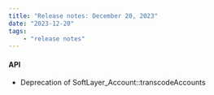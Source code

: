 ```yaml
---
title: "Release notes: December 20, 2023"
date: "2023-12-20"
tags:
    - "release notes"
---
```


#### API
- Deprecation of SoftLayer_Account::transcodeAccounts